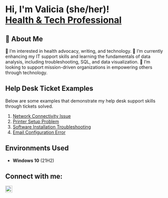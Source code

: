 <h1>Hi, I'm Valicia (she/her)! <br/><a href="https://www.linkedin.com/in/vbfrance/">Health & Tech Professional</a></h1>

<h2>👋 About Me</h2>
👀 I’m interested in health advocacy, writing, and technology. 🌱 I’m currently enhancing my IT support skills and learning the fundamentals of data analysis, including troubleshooting, SQL, and data visualization. 💞️ I’m looking to support mission-driven organizations in empowering others through technology.
<br />

<h2>Help Desk Ticket Examples</h2>
Below are some examples that demonstrate my help desk support skills through tickets solved.

1. [Network Connectivity Issue](./network-issue.docx)
2. [Printer Setup Problem](./printer-setup.docx)
3. [Software Installation Troubleshooting](./software-install.docx)
4. [Email Configuration Error](./email-config.docx)

<h2>Environments Used </h2>

- <b>Windows 10</b> (21H2)

<h2>Connect with me:</h2>

[<img align="left" alt="JoshMadakor | LinkedIn" width="22px" src="https://cdn.jsdelivr.net/npm/simple-icons@v3/icons/linkedin.svg" />][linkedin]

[linkedin]: https://linkedin.com/in/vbfrance

<!--
 ```diff
- text in red
+ text in green
! text in orange
# text in gray
@@ text in purple (and bold)@@
```
--!>

<!--
**vbfrance/vbrance** is a ✨ _special_ ✨ repository because its `README.md` (this file) appears on your GitHub profile.

Here are some ideas to get you started:

- 🔭 I’m currently working on ...
- 🌱 I’m currently learning ...
- 👯 I’m looking to collaborate on ...
- 🤔 I’m looking for help with ...
- 💬 Ask me about ...
- 📫 How to reach me: ...
- 😄 Pronouns: ...
- ⚡ Fun fact: ...
-->
